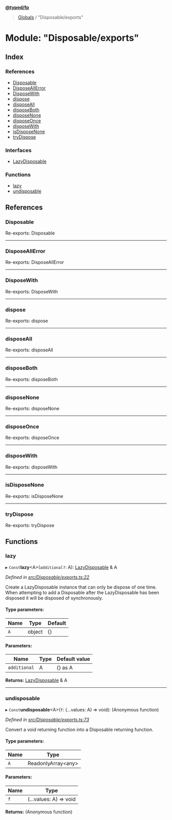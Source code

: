 **[@typed/fp](../README.md)**

> [Globals](../globals.md) / "Disposable/exports"

# Module: "Disposable/exports"

## Index

### References

* [Disposable](_disposable_exports_.md#disposable)
* [DisposeAllError](_disposable_exports_.md#disposeallerror)
* [DisposeWith](_disposable_exports_.md#disposewith)
* [dispose](_disposable_exports_.md#dispose)
* [disposeAll](_disposable_exports_.md#disposeall)
* [disposeBoth](_disposable_exports_.md#disposeboth)
* [disposeNone](_disposable_exports_.md#disposenone)
* [disposeOnce](_disposable_exports_.md#disposeonce)
* [disposeWith](_disposable_exports_.md#disposewith)
* [isDisposeNone](_disposable_exports_.md#isdisposenone)
* [tryDispose](_disposable_exports_.md#trydispose)

### Interfaces

* [LazyDisposable](../interfaces/_disposable_exports_.lazydisposable.md)

### Functions

* [lazy](_disposable_exports_.md#lazy)
* [undisposable](_disposable_exports_.md#undisposable)

## References

### Disposable

Re-exports: Disposable

___

### DisposeAllError

Re-exports: DisposeAllError

___

### DisposeWith

Re-exports: DisposeWith

___

### dispose

Re-exports: dispose

___

### disposeAll

Re-exports: disposeAll

___

### disposeBoth

Re-exports: disposeBoth

___

### disposeNone

Re-exports: disposeNone

___

### disposeOnce

Re-exports: disposeOnce

___

### disposeWith

Re-exports: disposeWith

___

### isDisposeNone

Re-exports: isDisposeNone

___

### tryDispose

Re-exports: tryDispose

## Functions

### lazy

▸ `Const`**lazy**\<A>(`additional?`: A): [LazyDisposable](../interfaces/_disposable_exports_.lazydisposable.md) & A

*Defined in [src/Disposable/exports.ts:22](https://github.com/TylorS/typed-fp/blob/6ccb290/src/Disposable/exports.ts#L22)*

Create a LazyDisposable instance that can only be dispose of one time.
When attempting to add a Disposable after the LazyDisposable has been disposed it will be
disposed of synchronously.

#### Type parameters:

Name | Type | Default |
------ | ------ | ------ |
`A` | object | {} |

#### Parameters:

Name | Type | Default value |
------ | ------ | ------ |
`additional` | A | {} as A |

**Returns:** [LazyDisposable](../interfaces/_disposable_exports_.lazydisposable.md) & A

___

### undisposable

▸ `Const`**undisposable**\<A>(`f`: (...values: A) => void): (Anonymous function)

*Defined in [src/Disposable/exports.ts:73](https://github.com/TylorS/typed-fp/blob/6ccb290/src/Disposable/exports.ts#L73)*

Convert a void returning function into a Disposable returning function.

#### Type parameters:

Name | Type |
------ | ------ |
`A` | ReadonlyArray\<any> |

#### Parameters:

Name | Type |
------ | ------ |
`f` | (...values: A) => void |

**Returns:** (Anonymous function)
